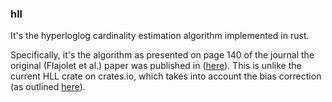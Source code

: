 ### hll

It's the hyperloglog cardinality estimation algorithm implemented in rust.

Specifically, it's the algorithm as presented on page 140 of the
journal the original (Flajolet et al.) paper was published in
([here](http://algo.inria.fr/flajolet/Publications/FlFuGaMe07.pdf)). This
is unlike the current HLL crate on crates.io, which takes into account
the bias correction (as outlined
[here](http://stefanheule.com/papers/edbt2013-hyperloglog.pdf)).
